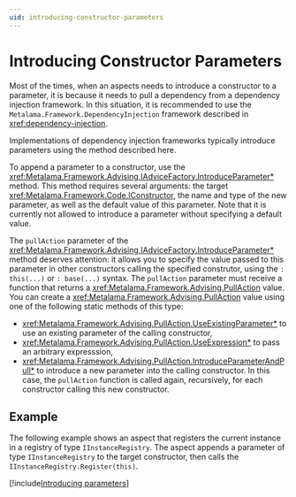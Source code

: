 ```yaml
---
uid: introducing-constructor-parameters
---
```


# Introducing Constructor Parameters

Most of the times, when an aspects needs to introduce a constructor to a parameter, it is because it needs to pull a dependency from a dependency injection framework. In this situation, it is recommended to use the `Metalama.Framework.DependencyInjection` framework described in <xref:dependency-injection>.

Implementations of dependency injection frameworks typically introduce parameters using the method described here.

To append a parameter to a constructor, use the <xref:Metalama.Framework.Advising.IAdviceFactory.IntroduceParameter*> method. This method requires several arguments: the target <xref:Metalama.Framework.Code.IConstructor>, the name and type of the new parameter, as well as the default value of this parameter. Note that it is currently not allowed to introduce a parameter without specifying a default value.

The `pullAction` parameter of the <xref:Metalama.Framework.Advising.IAdviceFactory.IntroduceParameter*> method deserves attention: it allows you to specify the value passed to this parameter in other constructors calling the specified construtor, using the `: this(...)` or `: base(...)` syntax. The `pullAction` parameter must receive a function that returns a <xref:Metalama.Framework.Advising.PullAction> value. You can create a <xref:Metalama.Framework.Advising.PullAction> value using one of the following static methods of this type:

*  <xref:Metalama.Framework.Advising.PullAction.UseExistingParameter*>  to use an existing parameter of the calling constructor,
*  <xref:Metalama.Framework.Advising.PullAction.UseExpression*> to pass an arbitrary expresssion,
*  <xref:Metalama.Framework.Advising.PullAction.IntroduceParameterAndPull*> to introduce a new parameter into the calling constructor. In this case, the `pullAction` function is called again, recursively, for each constructor calling this new constructor.


## Example

The following example shows an aspect that registers the current instance in a registry of type `IInstanceRegistry`. The aspect appends a parameter of type `IInstanceRegistry` to the target constructor, then calls the `IInstanceRegistry.Register(this)`.

[!include[Introducing parameters](../../../code/Metalama.Documentation.SampleCode.AspectFramework/IntroduceParameter.cs)]
